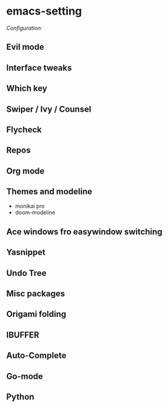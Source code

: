 # emacs-setting

*Configuration*:
## Evil mode
## Interface tweaks
## Which key
## Swiper / Ivy / Counsel
## Flycheck
## Repos
## Org mode
## Themes and modeline
- monikai pro
- doom-modeline
## Ace windows fro easywindow switching
## Yasnippet
## Undo Tree
## Misc packages
## Origami folding
## IBUFFER
## Auto-Complete
## Go-mode
## Python
